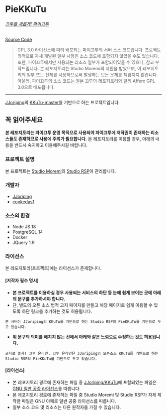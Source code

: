 # PieKKuTu
###### [끄투를 새롭게! 파이끄투](piekkutu.kro.kr)
[Source Code](https://github.com/Studio-RSP/PieKKuTu)
> GPL 3.0 라이선스에 따리 배포되는 파이끄투의 서버 소스 코드입니다.
> 프로젝트 외적으로 자체 개발된 일부 사항은 소스 코드에 포함되지 않았을 수도 있습니다.
또한, 파이끄투에서만 사용되는 리소스 일부가 포함되어있을 수 있으니, 참고 부탁드립니다.
> 본 레포지토리는 Studio Moremi의 지원을 받았으며, 이 레포지토리의 일부 또는 전체를 사용하므로써 발생하는 모든 문제를 책임지지 않습니다.
> 아울러, 파이끄투의 소스 코드는 원본 끄투의 레포지토리와 달리 Affero GPL 3.0으로 배포됩니다.
<hr/>

[JJoriping](https://github.com/JJoriping)의 [KKuTu-master](https://github.com/JJoriping/KKuTu)를 기반으로 하는 프로젝트입니다.

## 꼭 읽어주세요

**본 레포지토리는 파이끄투 운영 목적으로 사용되어 파이끄투에 저작권이 존재하는 리소스들도 존재하므로 사용에 주의가 필요합니다.**
본 레포지토리를 이용할 경우, 아래의 내용을 반드시 숙지하고 이용해주시길 바랍니다.

### 프로젝트 설명
본 프로젝트는 [Studio Moremi](https://discord.gg/NHRxwdXBaJ)와 [Studio RSP](https://discord.gg/N4yDbSYByD)이 관리합니다.

### 개발자
- [JJoriping](https://github.com/JJoriping)
- [cookedas1](https://github.com/cookedas1)

### 소스의 환경
-  Node JS 18
- PostgreSQL 14
- Docker
- JQuery 1.9

### 라이선스

본 레포지토리(프로젝트)에는 라이선스가 존재합니다.

#### [저작자 필수 명시]
* **본 프로젝트를 이용하실 경우 사용되는 서비스의 하단 등 눈에 쉽게 보이는 곳에 아래의 문구를 추가하셔야 합니다.**
 * 단, 별도의 오픈 소스 법적 고지 페이지를 만들고 해당 페이지로 쉽게 이용할 수 있도록 하단 링크를 추가하는 것도 허용됩니다.

```
본 서버는 JJoriping의 KKuTu를 기반으로 하는 Studio RSP의 PieKKuTu를 기반으로 두고 있습니다.
```

* **위 문구의 의미를 해치치 않는 선에서 아래와 같은 느낌으로 수정하는 것도 허용됩니다.**

```
글자로 놀자! 끄투 온라인. 끄투 온라인은 JJoriping의 오픈소스 KKuTu를 기반으로 하는 Studio RSP의 PieKKuTu를 기반으로 두고 있습니다.
```

#### [라이선스]
* 본 레포지토리 경로에 존재하는 파일 중 [JJoriping/KKuTu](https://github.com/JJoriping/KKuTu)에 포함되있는 파일은 [GNU 일반 공중 라이선스](https://github.com/Studio-RSP/PieKKuTu/blob/LICENSE)를 따릅니다.
* 본 레포지토리 경로에 존재하는 파일 중 Studio Moremi 및 Studio RSP가 자체 제작한 파일은 GNU 아페로 일반 공중 라이선스를 따릅니다.
 * 일부 소스 코드 및 리소스는 다른 원작자를 가질 수 있습니다.